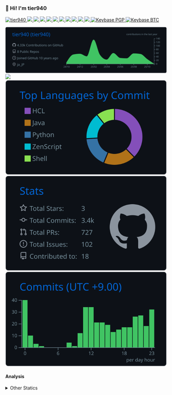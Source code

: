 ### 👋 Hi! I'm tier940

<p align="left"> 
  <a href="https://github.com/tier940/tier940/">
    <img src="https://komarev.com/ghpvc/?username=tier940" alt="tier940" />
  </a>
  <a href="http://twitter.com/tier940">
    <img height="20" src="https://img.shields.io/twitter/follow/tier940?label=Twitter&logo=twitter&style=flat" />
  </a>
  <a href="https://github.com/tier940">
    <img height="20" src="https://img.shields.io/github/followers/tier940?label=follow&logo=github&style=flat" />
  </a>
  <a href="https://www.reddit.com/user/tier940">
    <img height="20" src="https://img.shields.io/reddit/user-karma/combined/tier940?label=Reddit&logo=reddit&style=flat" />
  </a>
  <a href="https://stackoverflow.com/users/17317833/tier940">
    <img height="20" src="https://img.shields.io/stackexchange/stackoverflow/r/17317833?label=StackOverflow&logo=stack-overflow&style=flat" />
  </a>
  <a href="https://zenn.dev/tier940">
    <img height="20" src="https://zenn.badge.nikaera.com/s/tier940/likes" />
  </a>
  <a href="https://zenn.dev/tier940">
    <img height="20" src="https://zenn.badge.nikaera.com/s/tier940/followers" />
  </a>
  <a href="https://zenn.dev/tier940">
    <img height="20" src="https://zenn.badge.nikaera.com/s/tier940/articles" />
  </a>
  <a href="http://qiita.com/tier940">
    <img height="20" src="https://qiita-badge.apiapi.app/s/tier940/posts.svg" />
  </a>
  <a href="http://qiita.com/tier940">
    <img height="20" src="https://qiita-badge.apiapi.app/s/tier940/contributions.svg" />
  </a>
  <a href="https://github.com/tier940/tier940/">
    <img height="20" src="https://github.com/tier940/tier940/actions/workflows/main.yml/badge.svg" />
  </a>
  <a href="https://keybase.io/tier940">
    <img alt="Keybase PGP" src="https://img.shields.io/keybase/pgp/tier940">
  </a>
  <a href="https://keybase.io/tier940">
    <img alt="Keybase BTC" src="https://img.shields.io/keybase/btc/tier940">
  </a>
</p>

[![](https://raw.githubusercontent.com/tier940/tier940/main/profile-summary-card-output/github_dark/0-profile-details.svg)](https://github.com/vn7n24fzkq/github-profile-summary-cards)
[![](https://raw.githubusercontent.com/tier940/tier940/main/profile-summary-card-output/github_dark/1-repos-per-language.svg)](https://github.com/vn7n24fzkq/github-profile-summary-cards) [![](https://raw.githubusercontent.com/tier940/tier940/main/profile-summary-card-output/github_dark/2-most-commit-language.svg)](https://github.com/vn7n24fzkq/github-profile-summary-cards)
[![](https://raw.githubusercontent.com/tier940/tier940/main/profile-summary-card-output/github_dark/3-stats.svg)](https://github.com/vn7n24fzkq/github-profile-summary-cards) [![](https://raw.githubusercontent.com/tier940/tier940/main/profile-summary-card-output/github_dark/4-productive-time.svg)](https://github.com/vn7n24fzkq/github-profile-summary-cards)


#### Analysis
<!-- <img height="150" src="https://github.com/tier940/tier940/blob/master/images/stat.svg" alt="Alternative Text"/> -->

<details>
  <summary>Other Statics</summary>
  <!--START_SECTION:waka-->
![Code Time](http://img.shields.io/badge/Code%20Time-6%2C179%20hrs%2045%20mins-blue)

**🐱 My GitHub Data** 

> 📦 80.7 kB Used in GitHub's Storage 
 > 
> 💼 Opted to Hire
 > 
> 📜 14 Public Repositories 
 > 
> 🔑 8 Private Repositories 
 > 
**I'm an Early 🐤** 

```text
🌞 Morning                2740 commits        ████░░░░░░░░░░░░░░░░░░░░░   16.93 % 
🌆 Daytime                5832 commits        █████████░░░░░░░░░░░░░░░░   36.03 % 
🌃 Evening                5908 commits        █████████░░░░░░░░░░░░░░░░   36.50 % 
🌙 Night                  1707 commits        ███░░░░░░░░░░░░░░░░░░░░░░   10.55 % 
```
📅 **I'm Most Productive on Saturday** 

```text
Monday                   1768 commits        ███░░░░░░░░░░░░░░░░░░░░░░   10.92 % 
Tuesday                  2486 commits        ████░░░░░░░░░░░░░░░░░░░░░   15.36 % 
Wednesday                1916 commits        ███░░░░░░░░░░░░░░░░░░░░░░   11.84 % 
Thursday                 1624 commits        ███░░░░░░░░░░░░░░░░░░░░░░   10.03 % 
Friday                   2353 commits        ████░░░░░░░░░░░░░░░░░░░░░   14.54 % 
Saturday                 3132 commits        █████░░░░░░░░░░░░░░░░░░░░   19.35 % 
Sunday                   2908 commits        ████░░░░░░░░░░░░░░░░░░░░░   17.97 % 
```


📊 **This Week I Spent My Time On** 

```text
🕑︎ Time Zone: Asia/Tokyo

💬 Programming Languages: 
Markdown                 22 hrs 52 mins      ████████████░░░░░░░░░░░░░   48.51 % 
Other                    22 hrs 19 mins      ████████████░░░░░░░░░░░░░   47.35 % 
Docker                   42 mins             ░░░░░░░░░░░░░░░░░░░░░░░░░   01.50 % 
JSON                     35 mins             ░░░░░░░░░░░░░░░░░░░░░░░░░   01.26 % 
Text                     15 mins             ░░░░░░░░░░░░░░░░░░░░░░░░░   00.55 % 

🔥 Editors: 
Chrome                   23 hrs 34 mins      ████████████░░░░░░░░░░░░░   49.99 % 
VS Code                  23 hrs 27 mins      ████████████░░░░░░░░░░░░░   49.75 % 
IntelliJ IDEA            6 mins              ░░░░░░░░░░░░░░░░░░░░░░░░░   00.25 % 
Edge                     0 secs              ░░░░░░░░░░░░░░░░░░░░░░░░░   00.01 % 

💻 Operating System: 
Windows                  24 hrs 29 mins      █████████████░░░░░░░░░░░░   51.94 % 
Linux                    22 hrs 39 mins      ████████████░░░░░░░░░░░░░   48.06 % 
```

**I Mostly Code in Java** 

```text
Java                     11 repos            ██████████░░░░░░░░░░░░░░░   39.29 % 
Shell                    3 repos             ███░░░░░░░░░░░░░░░░░░░░░░   10.71 % 
HCL                      3 repos             ███░░░░░░░░░░░░░░░░░░░░░░   10.71 % 
JavaScript               1 repo              █░░░░░░░░░░░░░░░░░░░░░░░░   03.57 % 
Python                   1 repo              █░░░░░░░░░░░░░░░░░░░░░░░░   03.57 % 
```



**Timeline**

![Lines of Code chart](https://raw.githubusercontent.com/tier940/tier940/main/assets/bar_graph.png)


 Last Updated on 15/08/2025 00:11:32 UTC
<!--END_SECTION:waka-->
</details>
